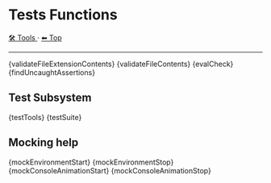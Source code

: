 # Tests Functions

<!-- TEMPLATE toolHeader 2 -->
[🛠️ Tools ](./index.md) &middot; [⬅ Top ](../index.md)
<hr />

{validateFileExtensionContents}
{validateFileContents}
{evalCheck}
{findUncaughtAssertions}

## Test Subsystem

{testTools}
{testSuite}

## Mocking help

{mockEnvironmentStart}
{mockEnvironmentStop}
{mockConsoleAnimationStart}
{mockConsoleAnimationStop}